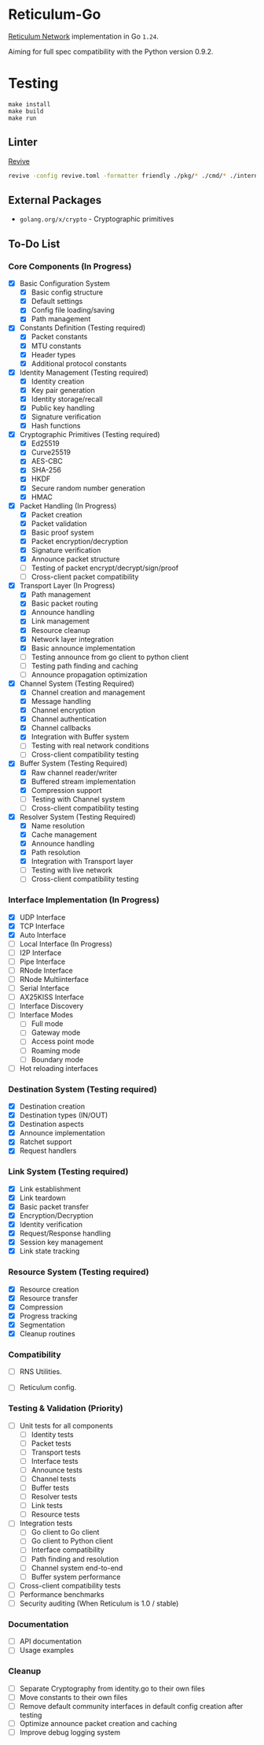 # Reticulum-Go

[Reticulum Network](https://github.com/markqvist/Reticulum) implementation in Go `1.24`.

Aiming for full spec compatibility with the Python version 0.9.2. 

# Testing

```
make install
make build
make run
```

## Linter

[Revive](https://github.com/mgechev/revive)

```bash
revive -config revive.toml -formatter friendly ./pkg/* ./cmd/* ./internal/*
```

## External Packages

- `golang.org/x/crypto` - Cryptographic primitives

## To-Do List

### Core Components (In Progress)
- [x] Basic Configuration System
  - [x] Basic config structure
  - [x] Default settings
  - [x] Config file loading/saving
  - [x] Path management

- [x] Constants Definition (Testing required)
  - [x] Packet constants
  - [x] MTU constants
  - [x] Header types
  - [x] Additional protocol constants

- [x] Identity Management (Testing required)
  - [x] Identity creation
  - [x] Key pair generation
  - [x] Identity storage/recall
  - [x] Public key handling
  - [x] Signature verification
  - [x] Hash functions

- [x] Cryptographic Primitives (Testing required)
  - [x] Ed25519
  - [x] Curve25519
  - [x] AES-CBC
  - [x] SHA-256
  - [x] HKDF
  - [x] Secure random number generation
  - [x] HMAC

- [x] Packet Handling (In Progress)
  - [x] Packet creation
  - [x] Packet validation
  - [x] Basic proof system
  - [x] Packet encryption/decryption
  - [x] Signature verification
  - [x] Announce packet structure
  - [ ] Testing of packet encrypt/decrypt/sign/proof
  - [ ] Cross-client packet compatibility

- [x] Transport Layer (In Progress)
  - [x] Path management
  - [x] Basic packet routing
  - [x] Announce handling
  - [x] Link management
  - [x] Resource cleanup
  - [x] Network layer integration
  - [x] Basic announce implementation
  - [ ] Testing announce from go client to python client
  - [ ] Testing path finding and caching
  - [ ] Announce propagation optimization

- [x] Channel System (Testing Required)
  - [x] Channel creation and management
  - [x] Message handling
  - [x] Channel encryption
  - [x] Channel authentication
  - [x] Channel callbacks
  - [x] Integration with Buffer system
  - [ ] Testing with real network conditions
  - [ ] Cross-client compatibility testing

- [x] Buffer System (Testing Required)
  - [x] Raw channel reader/writer
  - [x] Buffered stream implementation
  - [x] Compression support
  - [ ] Testing with Channel system
  - [ ] Cross-client compatibility testing

- [x] Resolver System (Testing Required)
  - [x] Name resolution
  - [x] Cache management
  - [x] Announce handling
  - [x] Path resolution
  - [x] Integration with Transport layer
  - [ ] Testing with live network
  - [ ] Cross-client compatibility testing

### Interface Implementation (In Progress)
- [x] UDP Interface
- [x] TCP Interface
- [x] Auto Interface
- [ ] Local Interface (In Progress)
- [ ] I2P Interface
- [ ] Pipe Interface
- [ ] RNode Interface
- [ ] RNode Multiinterface
- [ ] Serial Interface
- [ ] AX25KISS Interface
- [ ] Interface Discovery
- [ ] Interface Modes
  - [ ] Full mode
  - [ ] Gateway mode
  - [ ] Access point mode
  - [ ] Roaming mode
  - [ ] Boundary mode

- [ ] Hot reloading interfaces

### Destination System (Testing required)
- [x] Destination creation
- [x] Destination types (IN/OUT)
- [x] Destination aspects
- [x] Announce implementation
- [x] Ratchet support
- [x] Request handlers

### Link System (Testing required)
- [x] Link establishment
- [x] Link teardown
- [x] Basic packet transfer
- [x] Encryption/Decryption
- [x] Identity verification
- [x] Request/Response handling
- [x] Session key management
- [x] Link state tracking

### Resource System (Testing required)
- [x] Resource creation
- [x] Resource transfer
- [x] Compression
- [x] Progress tracking
- [x] Segmentation
- [x] Cleanup routines

### Compatibility
- [ ] RNS Utilities.
- [ ] Reticulum config.


### Testing & Validation (Priority)
- [ ] Unit tests for all components
  - [ ] Identity tests
  - [ ] Packet tests
  - [ ] Transport tests
  - [ ] Interface tests
  - [ ] Announce tests
  - [ ] Channel tests
  - [ ] Buffer tests
  - [ ] Resolver tests
  - [ ] Link tests
  - [ ] Resource tests
- [ ] Integration tests
  - [ ] Go client to Go client
  - [ ] Go client to Python client
  - [ ] Interface compatibility
  - [ ] Path finding and resolution
  - [ ] Channel system end-to-end
  - [ ] Buffer system performance
- [ ] Cross-client compatibility tests
- [ ] Performance benchmarks
- [ ] Security auditing (When Reticulum is 1.0 / stable)

### Documentation
- [ ] API documentation
- [ ] Usage examples

### Cleanup
- [ ] Separate Cryptography from identity.go to their own files
- [ ] Move constants to their own files
- [ ] Remove default community interfaces in default config creation after testing
- [ ] Optimize announce packet creation and caching
- [ ] Improve debug logging system